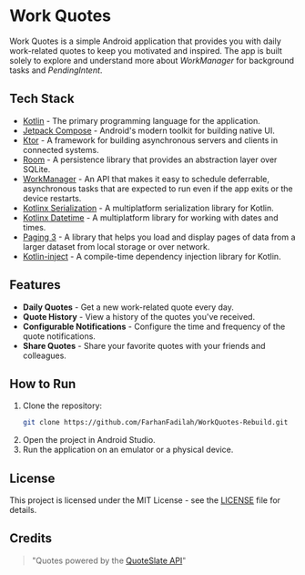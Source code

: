 # Work Quotes

Work Quotes is a simple Android application that provides you with daily work-related quotes to keep you motivated and inspired. The app is built solely to explore and understand more about *WorkManager* for background tasks and *PendingIntent*.

## Tech Stack

*   [Kotlin](https://kotlinlang.org/) - The primary programming language for the application.
*   [Jetpack Compose](https://developer.android.com/jetpack/compose) - Android's modern toolkit for building native UI.
*   [Ktor](https://ktor.io/) - A framework for building asynchronous servers and clients in connected systems.
*   [Room](https://developer.android.com/training/data-storage/room) - A persistence library that provides an abstraction layer over SQLite.
*   [WorkManager](https://developer.android.com/topic/libraries/architecture/workmanager) - An API that makes it easy to schedule deferrable, asynchronous tasks that are expected to run even if the app exits or the device restarts.
*   [Kotlinx Serialization](https://github.com/Kotlin/kotlinx.serialization) - A multiplatform serialization library for Kotlin.
*   [Kotlinx Datetime](https://github.com/Kotlin/kotlinx-datetime) - A multiplatform library for working with dates and times.
*   [Paging 3](https://developer.android.com/topic/libraries/architecture/paging/v3-overview) - A library that helps you load and display pages of data from a larger dataset from local storage or over network.
*   [Kotlin-inject](https://github.com/evant/kotlin-inject) - A compile-time dependency injection library for Kotlin.

## Features

*   **Daily Quotes** - Get a new work-related quote every day.
*   **Quote History** - View a history of the quotes you've received.
*   **Configurable Notifications** - Configure the time and frequency of the quote notifications.
*   **Share Quotes** - Share your favorite quotes with your friends and colleagues.

## How to Run

1.  Clone the repository:
    ```bash
    git clone https://github.com/FarhanFadilah/WorkQuotes-Rebuild.git
    ```
2.  Open the project in Android Studio.
3.  Run the application on an emulator or a physical device.

## License

This project is licensed under the MIT License - see the [LICENSE](LICENSE) file for details.

## Credits

> "Quotes powered by the [QuoteSlate API](https://github.com/Musheer360/QuoteSlate)"
